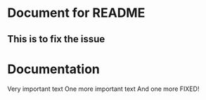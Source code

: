 # Document for README

## This is to fix the issue
# Documentation

Very important text
One more important text
And one more
FIXED!